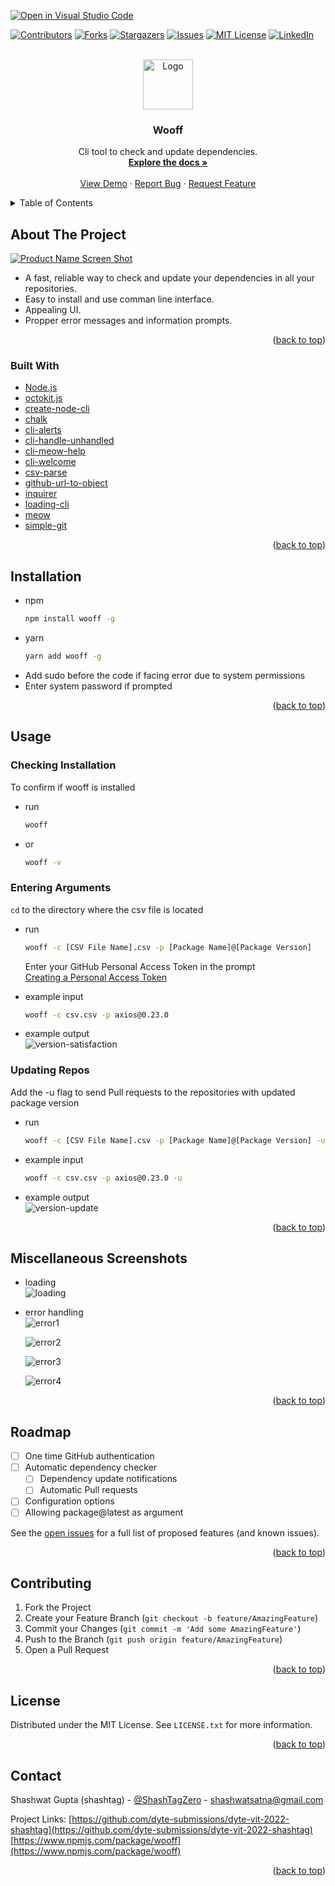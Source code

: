 [![Open in Visual Studio Code](https://classroom.github.com/assets/open-in-vscode-c66648af7eb3fe8bc4f294546bfd86ef473780cde1dea487d3c4ff354943c9ae.svg)](https://classroom.github.com/online_ide?assignment_repo_id=7947212&assignment_repo_type=AssignmentRepo)

<div id="top"></div>
<!--
*** Thanks for checking out the Best-README-Template. If you have a suggestion
*** that would make this better, please fork the repo and create a pull request
*** or simply open an issue with the tag "enhancement".
*** Don't forget to give the project a star!
*** Thanks again! Now go create something AMAZING! :D
-->

<!-- PROJECT SHIELDS -->
<!--
*** I'm using markdown "reference style" links for readability.
*** Reference links are enclosed in brackets [ ] instead of parentheses ( ).
*** See the bottom of this document for the declaration of the reference variables
*** for contributors-url, forks-url, etc. This is an optional, concise syntax you may use.
*** https://www.markdownguide.org/basic-syntax/#reference-style-links
-->

[![Contributors][contributors-shield]][contributors-url]
[![Forks][forks-shield]][forks-url]
[![Stargazers][stars-shield]][stars-url]
[![Issues][issues-shield]][issues-url]
[![MIT License][license-shield]][license-url]
[![LinkedIn][linkedin-shield]][linkedin-url]

<!-- PROJECT LOGO -->
<br />
<div align="center">
  <a href="https://github.com/dyte-submissions/dyte-vit-2022-shashtag">
    <img src="images/logo.png" alt="Logo" width="80" height="80">
  </a>

<h3 align="center">Wooff</h3>

  <p align="center">
    Cli tool to check and update dependencies.
    <br />
    <a href="https://github.com/dyte-submissions/dyte-vit-2022-shashtag"><strong>Explore the docs »</strong></a>
    <br />
    <br />
    <a href="https://github.com/dyte-submissions/dyte-vit-2022-shashtag">View Demo</a>
    ·
    <a href="https://github.com/dyte-submissions/dyte-vit-2022-shashtag/issues">Report Bug</a>
    ·
    <a href="https://github.com/dyte-submissions/dyte-vit-2022-shashtag/issues">Request Feature</a>
  </p>
</div>

<!-- TABLE OF CONTENTS -->
<details>
  <summary>Table of Contents</summary>
  <ol>
    <li>
      <a href="#about-the-project">About The Project</a>
      <ul>
        <li><a href="#built-with">Built With</a></li>
      </ul>
    </li>
    <li>
      <a href="#installation">Installation</a>
    </li>
    <li><a href="#usage">Usage</a>
      <ul>
        <li>
          <a href="#markdown-header-checking-installation">Checking Installation</a>
        </li>
        <li>
          <a href="#markdown-header-entering-arguments">Entering Arguments</a>
        </li>
        <li>
          <a href="#markdown-header-updating-repos">Updating Repos</a>
        </li>
      </ul>
    </li>
    <li><a href="#markdown-header-miscellaneous-screenshots">Miscellaneous Screenshots</a></li>
    <li><a href="#roadmap">Roadmap</a></li>
    <li><a href="#contributing">Contributing</a></li>
    <li><a href="#license">License</a></li>
    <li><a href="#contact">Contact</a></li>
  </ol>
</details>

<!-- ABOUT THE PROJECT -->

## About The Project

[![Product Name Screen Shot][product-screenshot]](https://www.npmjs.com/package/wooff)

* A fast, reliable way to check and update your dependencies in all your repositories.
* Easy to install and use comman line interface.
* Appealing UI.
* Propper error messages and information prompts.

<p align="right">(<a href="#top">back to top</a>)</p>

### Built With

-   [Node.js](https://nodejs.org/en/)
-   [octokit.js](https://github.com/octokit/octokit.js)
-   [create-node-cli](https://www.npmjs.com/package/create-node-cli)
-   [chalk](https://www.npmjs.com/package/chalk)
-   [cli-alerts](https://www.npmjs.com/package/cli-alerts)
-   [cli-handle-unhandled](https://www.npmjs.com/package/cli-handle-error)
-   [cli-meow-help](https://www.npmjs.com/package/cli-meow-help)
-   [cli-welcome](https://www.npmjs.com/package/cli-welcome)
-   [csv-parse](https://www.npmjs.com/package/csv-parse)
-   [github-url-to-object](https://www.npmjs.com/package/github-url-to-object)
-   [inquirer](https://www.npmjs.com/package/inquirer)
-   [loading-cli](https://www.npmjs.com/package/loading-cli)
-   [meow](https://www.npmjs.com/package/meow)
-   [simple-git](https://www.npmjs.com/package/simple-git)

<p align="right">(<a href="#top">back to top</a>)</p>

<!-- INSTALLATION -->

## Installation

-   npm
    ```sh
    npm install wooff -g
    ```
-   yarn
    ```sh
    yarn add wooff -g
    ```

*   Add sudo before the code if facing error due to system permissions
*   Enter system password if prompted

<p align="right">(<a href="#top">back to top</a>)</p>

<!-- USAGE EXAMPLES -->

## Usage

### Checking Installation

To confirm if wooff is installed

-   run
    ```sh
    wooff
    ```
-   or
    ```sh
    wooff -v
    ```

### Entering Arguments

`cd` to the directory where the csv file is located

-   run

    ```sh
    wooff -c [CSV File Name].csv -p [Package Name]@[Package Version]
    ```

    Enter your GitHub Personal Access Token in the prompt
    <br/>
    <a href="https://docs.github.com/en/authentication/keeping-your-account-and-data-secure/creating-a-personal-access-token">Creating a Personal Access Token</a>

-   example input
    ```sh
    wooff -c csv.csv -p axios@0.23.0
    ```
-   example output
    <br>
    ![version-satisfaction]

### Updating Repos

Add the -u flag to send Pull requests to the repositories with updated package version

-   run

    ```sh
    wooff -c [CSV File Name].csv -p [Package Name]@[Package Version] -u
    ```

-   example input
    ```sh
    wooff -c csv.csv -p axios@0.23.0 -u
    ```
-   example output
    <br>
    ![version-update]

<p align="right">(<a href="#top">back to top</a>)</p>

## Miscellaneous Screenshots

-   loading
    <br/> 
    ![loading]

-   error handling
    <br/>
    ![error1] 
    <br/>

    ![error2]
    <br/>

    ![error3]
    <br/>
    
    ![error4]


<p align="right">(<a href="#top">back to top</a>)</p>

<!-- ROADMAP -->

## Roadmap

-   [ ] One time GitHub authentication
-   [ ] Automatic dependency checker
    -   [ ] Dependency update notifications
    -   [ ] Automatic Pull requests
-   [ ] Configuration options
-   [ ] Allowing package@latest as argument

See the [open issues](https://github.com/dyte-submissions/dyte-vit-2022-shashtag/issues) for a full list of proposed features (and known issues).

<p align="right">(<a href="#top">back to top</a>)</p>

<!-- CONTRIBUTING -->

## Contributing

1. Fork the Project
2. Create your Feature Branch (`git checkout -b feature/AmazingFeature`)
3. Commit your Changes (`git commit -m 'Add some AmazingFeature'`)
4. Push to the Branch (`git push origin feature/AmazingFeature`)
5. Open a Pull Request

<p align="right">(<a href="#top">back to top</a>)</p>

<!-- LICENSE -->

## License

Distributed under the MIT License. See `LICENSE.txt` for more information.

<p align="right">(<a href="#top">back to top</a>)</p>

<!-- CONTACT -->

## Contact

Shashwat Gupta (shashtag) - [@ShashTagZero](https://twitter.com/ShashTagZero) - shashwatsatna@gmail.com

Project Links: [https://github.com/dyte-submissions/dyte-vit-2022-shashtag](https://github.com/dyte-submissions/dyte-vit-2022-shashtag)<br/> [https://www.npmjs.com/package/wooff](https://www.npmjs.com/package/wooff)

<p align="right">(<a href="#top">back to top</a>)</p>

<!-- MARKDOWN LINKS & IMAGES -->
<!-- https://www.markdownguide.org/basic-syntax/#reference-style-links -->

[contributors-shield]: https://img.shields.io/github/contributors/dyte-submissions/dyte-vit-2022-shashtag.svg?style=for-the-badge
[contributors-url]: https://github.com/dyte-submissions/dyte-vit-2022-shashtag/graphs/contributors
[forks-shield]: https://img.shields.io/github/forks/dyte-submissions/dyte-vit-2022-shashtag.svg?style=for-the-badge
[forks-url]: https://github.com/dyte-submissions/dyte-vit-2022-shashtag/network/members
[stars-shield]: https://img.shields.io/github/stars/dyte-submissions/dyte-vit-2022-shashtag.svg?style=for-the-badge
[stars-url]: https://github.com/dyte-submissions/dyte-vit-2022-shashtag/stargazers
[issues-shield]: https://img.shields.io/github/issues/dyte-submissions/dyte-vit-2022-shashtag.svg?style=for-the-badge
[issues-url]: https://github.com/dyte-submissions/dyte-vit-2022-shashtag/issues
[license-shield]: https://img.shields.io/github/license/dyte-submissions/dyte-vit-2022-shashtag.svg?style=for-the-badge
[license-url]: https://github.com/dyte-submissions/dyte-vit-2022-shashtag/blob/master/LICENSE.txt
[linkedin-shield]: https://img.shields.io/badge/-LinkedIn-black.svg?style=for-the-badge&logo=linkedin&colorB=555
[linkedin-url]: https://linkedin.com/in/shashtag
[product-screenshot]: images/dogo.jpeg
[version-satisfaction]: images/version.png
[version-update]: images/update.png
[loading]: images/loading.png
[error1]: images/error1.png
[error2]: images/error2.png
[error3]: images/error3.png
[error4]: images/error4.png
